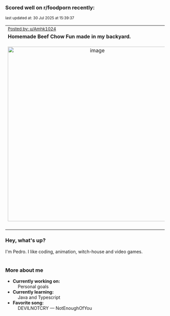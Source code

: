 ### Scored well on r/foodporn recently:

<p align="left"><sub>last updated at: 30 Jul 2025 at 15:39:37</sub></p>

|   |
| --- |
| <sub>[Posted by: u/Amhk1024][source]</sub> |
| **Homemade Beef Chow Fun made in my backyard.** | 
|<p align="center"> <img alt="image" src="https://i.redd.it/f8nmaykbxuef1.jpeg" width="550" /> </p>|
|   |

### Hey, what's up?

I'm Pedro. I like coding, animation, witch-house and video games.<br><br>

### More about me
- **Currently working on:**  
&nbsp;&nbsp;&nbsp;&nbsp;Personal goals
- **Currently learning:**  
&nbsp;&nbsp;&nbsp;&nbsp;Java and Typescript
- **Favorite song:**  
&nbsp;&nbsp;&nbsp;&nbsp;DEVILNOTCRY — NotEnoughOfYou<br><br>

  



  
  
  
[linkedin]: https://linkedin.com/in/pedro-h-r-gomes-8a487b14a/
[gmail]: mailto:pilique11@gmail.com
[source]: https://reddit.com/r/FoodPorn/comments/1m8antj/homemade_beef_chow_fun_made_in_my_backyard/
[redditAPI]: https://www.reddit.com/dev/api/
